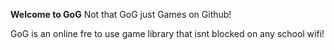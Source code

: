 **Welcome to GoG**
Not that GoG just Games on Github!

GoG is an online fre to use game library that isnt blocked on any school wifi!
